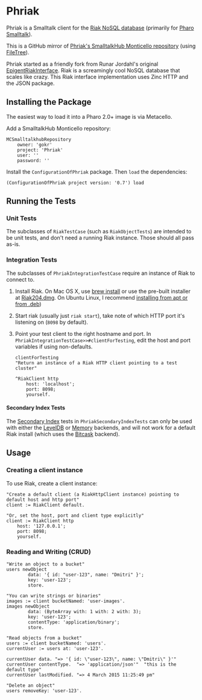 # Phriak
Phriak is a Smalltalk client for the [Riak NoSQL database](http://basho.com/riak/) (primarily for [Pharo Smalltalk](http://pharo.org/)).

This is a GitHub mirror of [Phriak's SmalltalkHub Monticello repository](http://smalltalkhub.com/#!/~gokr/Phriak) (using [FileTree](https://github.com/dalehenrich/filetree)).

Phriak started as a friendly fork from Runar Jordahl's original [EpigentRiakInterface](http://blog.epigent.com/2011/03/riak-interface-for-pharo-smalltalk.html). Riak is a screamingly cool NoSQL database that scales like crazy. This Riak interface implementation uses Zinc HTTP and the JSON package.

## Installing the Package
The easiest way to load it into a Pharo 2.0+ image is via Metacello.

Add a SmalltalkHub Monticello repository:

```smalltalk
MCSmalltalkhubRepository
	owner: 'gokr'
	project: 'Phriak'
	user: ''
	password: ''
```

Install the ```ConfigurationOfPhriak``` package. Then ```load``` the dependencies:

```smalltalk
(ConfigurationOfPhriak project version: '0.7') load
```

## Running the Tests
### Unit Tests
The subclasses of ```RiakTestCase``` (such as ```RiakObjectTests```) are intended to be 
unit tests, and don't need a running Riak instance. Those should all pass as-is.

### Integration Tests
The subclasses of ```PhriakIntegrationTestCase``` require an instance of Riak to connect to.

1. Install Riak. On Mac OS X, use [brew install](http://docs.basho.com/riak/latest/ops/building/installing/mac-osx/#Homebrew) or use the pre-built installer at [Riak204.dmg](http://basho.s3.amazonaws.com/Riak204.dmg). On Ubuntu Linux, I recommend [installing from apt or from .deb](http://docs.basho.com/riak/latest/ops/building/installing/debian-ubuntu/))
2. Start riak (usually just ```riak start```), take note of which HTTP port it's listening on (```8098``` by default).
3. Point your test client to the right hostname and port. In ```PhriakIntegrationTestCase>>#clientForTesting```, edit the host and port variables if using non-defaults.

    ```smalltalk
    clientForTesting	"Return an instance of a Riak HTTP client pointing to a test cluster"		^RiakClient http		host: 'localhost';		port: 8098;		yourself.	```
#### Secondary Index Tests
The [Secondary Index](http://docs.basho.com/riak/latest/dev/using/2i/) tests in ```PhriakSecondaryIndexTests``` can only be used with either the [LevelDB](http://docs.basho.com/riak/latest/ops/advanced/backends/leveldb/) or [Memory](http://docs.basho.com/riak/latest/ops/advanced/backends/memory/) backends, and will not work for a default Riak install (which uses the [Bitcask](http://docs.basho.com/riak/latest/ops/advanced/backends/bitcask/) backend).

## Usage
### Creating a client instance
To use Riak, create a client instance:

```smalltalk
"Create a default client (a RiakHttpClient instance) pointing to default host and http port"client := RiakClient default."Or, set the host, port and client type explicitly"client := RiakClient http	host: '127.0.0.1';	port: 8098;	yourself.
```
### Reading and Writing (CRUD)
```smalltalk
"Write an object to a bucket"users newObject		data: '{ id: "user-123", name: "Dmitri" }';		key: 'user-123';		store.
"You can write strings or binaries"images := client bucketNamed: 'user-images'.
images newObject		data: (ByteArray with: 1 with: 2 with: 3);		key: 'user-123';		contentType: 'application/binary';		store.
"Read objects from a bucket"users := client bucketNamed: 'users'.
currentUser := users at: 'user-123'.

currentUser data. "=> '{ id: \"user-123\", name: \"Dmitri\" }'"
currentUser contentType.  "=> 'application/json'"  "this is the default type"
currentUser lastModified. "=> 4 March 2015 11:25:49 pm"

"Delete an object"
users removeKey: 'user-123'.```
